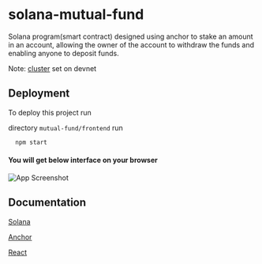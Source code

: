 
# solana-mutual-fund

Solana program(smart contract) designed using anchor to stake an amount in an account, allowing the owner of the account to withdraw the funds and enabling anyone to deposit funds.

Note: [cluster](https://docs.solana.com/cluster/overview) set on devnet
## Deployment

To deploy this project run

directory ``` mutual-fund/frontend ``` run

```bash
  npm start
```
#### You will get below interface on your browser

![App Screenshot](https://user-images.githubusercontent.com/81823816/272486768-8c8b2514-c39e-4d60-ad52-041c087fb4cb.png)
## Documentation

[Solana](https://docs.solana.com/)

[Anchor](https://www.anchor-lang.com/)

[React](https://react.dev/)

